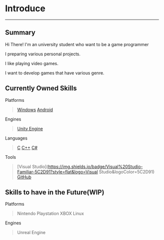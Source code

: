 # Introduce
---

## Summary

Hi There! I'm an university student who want to be a game programmer

I preparing various personal projects.

I like playing video games.

I want to develop games that have various genre.

## Currently Owned Skills

Platforms
> [Windows](https://img.shields.io/badge/Windows-Best-0078D6?style=flat&logo=Windows&logoColor=0078D6) 
> [Android](https://img.shields.io/badge/Android-Portable-3DDC84?style=flat&logo=Android&logoColor=3DDC84)

Engines
> [Unity Engine](https://img.shields.io/badge/Unity-Light-FFFFFF?style=flat&logo=Unity&logoColor=FFFFFF)

Languages
> [C](https://img.shields.io/badge/C-Procedure-A8B9CC?style=flat&logo=C&logoColor=A8B9CC)
> [C++](https://img.shields.io/badge/C%2B%2B-Performance-00599C?style=flat&logo=C++&logoColor=00599C)
> [C#](https://img.shields.io/badge/C%23-Convenient-512BD4?style=flat&logo=.NET&logoColor=512BD4)

Tools
> [Visual Studio](https://img.shields.io/badge/Visual%20Studio-Familiar-5C2D91?style=flat&logo=Visual Studio&logoColor=5C2D91)
> [GitHub](https://img.shields.io/badge/GitHub-Save-181717?style=flat&logo=GitHub&logoColor=181717)

## Skills to have in the Future(WIP)
Platforms
> Nintendo
> Playstation
> XBOX 
> Linux

Engines
> Unreal Engine
